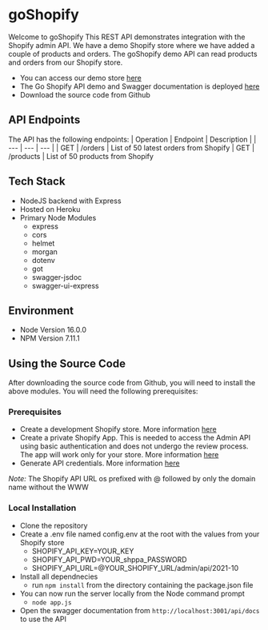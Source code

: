 # goShopify

Welcome to goShopify
This REST API demonstrates integration with the Shopify admin API.  We have a demo Shopify store where we have added a couple of products and orders. The goShopify demo API can read products and orders from our  Shopify store.

- You can access our demo store <a href="https://springback-store.myshopify.com/" target="_bank">here</a>
- The Go Shopify API demo and Swagger documentation is deployed <a href="https://mysterious-ravine-35694.herokuapp.com/api/docs" target="_bank">here</a>
- Download the source code from Github

## API Endpoints
The API has the following endpoints:
| Operation | Endpoint |  Description |
| --- | --- | --- |
| GET | /orders | List of 50 latest orders from Shopify
| GET | /products | List of 50 products from Shopify
 
## Tech Stack
- NodeJS backend with Express
- Hosted on Heroku
- Primary Node Modules
  - express
  - cors
  - helmet
  - morgan
  - dotenv
  - got
  - swagger-jsdoc
  - swagger-ui-express

## Environment
- Node Version 16.0.0
- NPM Version 7.11.1

## Using the Source Code
After downloading the source code from Github, you will need to install the above modules. You will need the following prerequisites:

### Prerequisites
- Create a development Shopify store. More information <a href="https://help.shopify.com/en/partners/dashboard/managing-stores/development-stores" target="_bank">here</a>
- Create a private Shopify App. This is needed to access the Admin API using basic authentication and does not undergo the review process. The app will work only for your store. More information <a href="https://help.shopify.com/en/manual/apps/private-apps" target="_bank">here</a>
- Generate API credentials. More information <a href="https://shopify.dev/apps/auth/basic-http#:~:text=Generate%20API%20credentials,-After%20the%20store&text=From%20your%20Shopify%20admin%2C%20go,and%20a%20contact%20email%20address." target="_bank">here</a>

*Note:* The Shopify API URL os prefixed with @ followed by only the domain name without the WWW

### Local Installation
- Clone the repository
- Create a .env file named config.env at the root with the values from your Shopify store
  - SHOPIFY_API_KEY=YOUR_KEY
  - SHOPIFY_API_PWD=YOUR_shppa_PASSWORD
  - SHOPIFY_API_URL=@YOUR_SHOPIFY_URL/admin/api/2021-10
- Install all dependnecies
  - run `npm install` from the directory containing the package.json file
- You can now run the server locally from the Node command prompt
  - `node app.js`
- Open the swagger documentation from `http://localhost:3001/api/docs` to use the API

